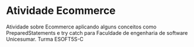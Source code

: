 # Atividade Ecommerce

Atividade sobre Ecommerce aplicando alguns conceitos como PreparedStatements e try catch para Faculdade de engenharia de software Unicesumar. Turma ESOFT5S-C
